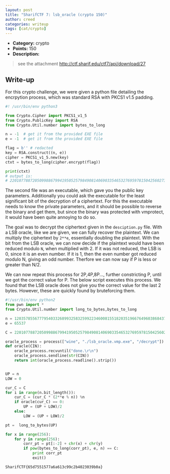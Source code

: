 ```yaml
---
layout: post
title: "SharifCTF 7: lsb_oracle (crypto 150)"
author: creed
categories: writeup
tags: [cat/crypto]
---
```


* **Category:** crypto
* **Points:** 150
* **Description:**

> see the attachment
> http://ctf.sharif.edu/ctf7/api/download/27
>

## Write-up

For this crypto challenge, we were given a python file detailing the encrpytion process, which was 
standard RSA with PKCS1 v1.5 padding. 

```python
#! /usr/bin/env python3

from Crypto.Cipher import PKCS1_v1_5
from Crypto.PublicKey import RSA
from Crypto.Util.number import bytes_to_long

n = -1	# get it from the provided EXE file
e = -1	# get it from the provided EXE file

flag = b'' # redacted
key = RSA.construct((n, e))
cipher = PKCS1_v1_5.new(key)
ctxt = bytes_to_long(cipher.encrypt(flag))

print(ctxt)
# output is:
# 2201077887205099886799419505257984908140690335465327695978150425602737431754769971309809434546937184700758848191008699273369652758836177602723960420562062515168299835193154932988833308912059796574355781073624762083196012981428684386588839182461902362533633141657081892129830969230482783192049720588548332813
```

The second file was an executable, which gave you the public key
parameters. Additionally you could ask the executable for the least significant bit of the decryption of 
a ciphertext. For this the executable needs to know the private parameters, and it should be possible 
to reverse the binary and get them, but since the binary was protected with vmprotect, it would have been
quite annoying to do so.

The goal was to decrypt the ciphertext given in the `desciption.py` file. With a LSB oracle, like we are given,
we can fully recover the plaintext. We can multiply the ciphertext by `2**e`, essentially doubling the plaintext.
With the bit from the LSB oracle, we can now decide if the plaintext would have been reduced modulo `N`, when multiplied
with 2. If it was not reduced, the LSB is 0, since it is an even number. If it is 1, then the even number got reduced 
modulo N, giving an odd number. Therfore we can now say if P is less or greater than N/2.

We can now repeat this process for 2P,4P,8P..., further constricting P, until we got the correct value for P.
The below script executes this process. We found that the LSB oracle does not give you the correct value for the last 2
bytes. However, these are quickly found by bruteforcing them.

```python
#!/usr/bin/env python2
from pwn import *
from Crypto.Util.number import long_to_bytes,bytes_to_long

n = 120357855677795403326899325832599223460081551820351966764960386843755808156627131345464795713923271678835256422889567749230248389850643801263972231981347496433824450373318688699355320061986161918732508402417281836789242987168090513784426195519707785324458125521673657185406738054328228404365636320530340758959
e = 65537

C = 2201077887205099886799419505257984908140690335465327695978150425602737431754769971309809434546937184700758848191008699273369652758836177602723960420562062515168299835193154932988833308912059796574355781073624762083196012981428684386588839182461902362533633141657081892129830969230482783192049720588548332813

oracle_process = process(["wine", "./lsb_oracle.vmp.exe", "/decrypt"])
def oracle(CIN):
    oracle_process.recvuntil("done.\r\n")
    oracle_process.sendline(str(CIN))
    return int(oracle_process.readline().strip())


UP = n
LOW = 0

cur_C = C
for i in range(n.bit_length()):
    cur_C = (cur_C * (2**e % n)) %n
    if oracle(cur_C) == 0:
        UP = (UP + LOW)/2
    else:
        LOW = (UP + LOW)/2

pt =  long_to_bytes(UP)

for x in range(256):
    for y in range(256):
        corr_pt = pt[:-2] + chr(x) + chr(y)
        if pow(bytes_to_long(corr_pt), e, n) == C:
            print corr_pt
            exit()
```

```
SharifCTF{65d7551577a6a613c99c2b4023039b0a}
```


